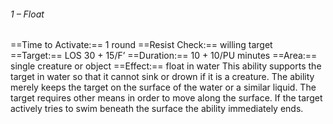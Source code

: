 ###### 1 – Float
==Time to Activate:== 1 round
==Resist Check:== willing target
==Target:== LOS 30 + 15/F’
==Duration:== 10 + 10/PU minutes
==Area:== single creature or object
==Effect:== float in water
This ability supports the target in water so that it cannot sink or drown if it is a creature. The ability merely keeps the target on the surface of the water or a similar liquid. The target requires other means in order to move along the surface. If the target actively tries to swim beneath the surface the ability immediately ends.
